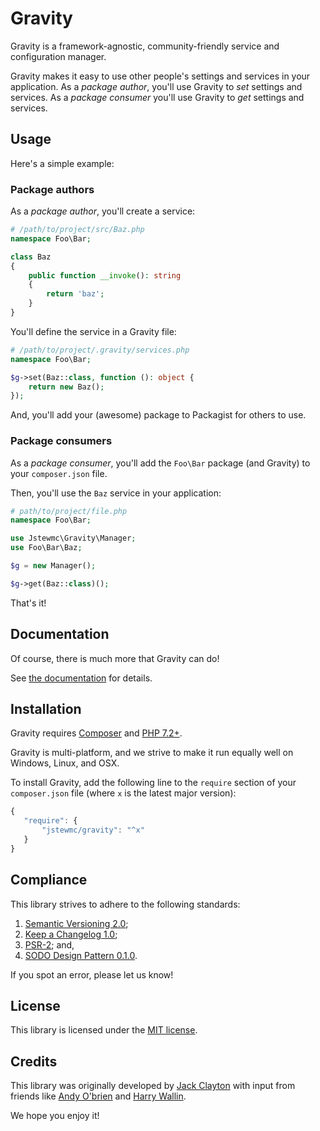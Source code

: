 # Gravity

Gravity is a framework-agnostic, community-friendly service and configuration manager.

Gravity makes it easy to use other people's settings and services in your application. As a _package author_, you'll use Gravity to _set_ settings and services. As a _package consumer_ you'll use Gravity to _get_ settings and services.

## Usage

Here's a simple example:

### Package authors

As a _package author_, you'll create a service:

```php
# /path/to/project/src/Baz.php
namespace Foo\Bar;

class Baz
{
    public function __invoke(): string
    {
        return 'baz';
    }
}
```

You'll define the service in a Gravity file:

```php
# /path/to/project/.gravity/services.php
namespace Foo\Bar;

$g->set(Baz::class, function (): object {
    return new Baz();
});
```

And, you'll add your (awesome) package to Packagist for others to use.

### Package consumers

As a _package consumer_, you'll add the `Foo\Bar` package (and Gravity) to your `composer.json` file.

Then, you'll use the `Baz` service in your application:

```php
# path/to/project/file.php
namespace Foo\Bar;

use Jstewmc\Gravity\Manager;
use Foo\Bar\Baz;

$g = new Manager();

$g->get(Baz::class)();
```

That's it!

## Documentation

Of course, there is much more that Gravity can do!

See [the documentation](https://github.com/jstewmc/gravity/blob/master/docs/getting-started.md) for details.

## Installation

Gravity requires [Composer](https://getcomposer.org) and [PHP 7.2+](https://secure.php.net).

Gravity is multi-platform, and we strive to make it run equally well on Windows, Linux, and OSX.

To install Gravity, add the following line to the `require` section of your `composer.json` file (where `x` is the latest major version):

```javascript
{
   "require": {
       "jstewmc/gravity": "^x"
   }
}
```

## Compliance

This library strives to adhere to the following standards:

1. [Semantic Versioning 2.0](http://semver.org/spec/v2.0.0.html);
2. [Keep a Changelog 1.0](http://keepachangelog.com/en/1.0.0/);
3. [PSR-2](https://www.php-fig.org/psr/psr-2/); and,
4. [SODO Design Pattern 0.1.0](https://github.com/jstewmc/sodo-design-pattern).

If you spot an error, please let us know!

## License

This library is licensed under the [MIT license](LICENSE).

## Credits

This library was originally developed by [Jack Clayton](mailto:clayjs0@gmail.com) with input from friends like [Andy O'brien](https://github.com/javabudd) and [Harry Wallin](https://github.com/BillwoodMarbles).

We hope you enjoy it!
